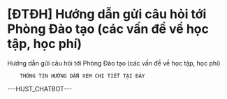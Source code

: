 # [ĐTĐH] Hướng dẫn gửi câu hỏi tới Phòng Đào tạo (các vấn đề về học tập, học phí)

Hướng dẫn gửi câu hỏi tới Phòng Đào tạo (các vấn đề về học tập, học phí)
        
	
		THÔNG TIN HƯỚNG DẪN XEM CHI TIẾT TẠI ĐÂY 
 ---HUST_CHATBOT---